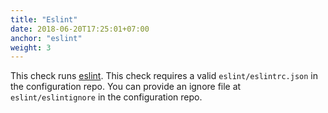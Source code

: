 ```yaml
---
title: "Eslint"
date: 2018-06-20T17:25:01+07:00
anchor: "eslint"
weight: 3
---
```


This check runs [eslint][link]. This check requires a valid
`eslint/eslintrc.json` in the configuration repo. You can provide an
ignore file at `eslint/eslintignore` in the configuration repo.

[link]: https://eslint.org
